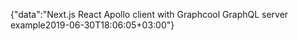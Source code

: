 {"data":"Next.js React Apollo client with Graphcool GraphQL server example2019-06-30T18:06:05+03:00"}
